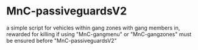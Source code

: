 # MnC-passiveguardsV2
a simple script for vehicles within gang zones with gang members in, rewarded for killing if using "MnC-gangmenu" or "MnC-gangzones" must be ensured before "MnC-passiveguardsV2"
